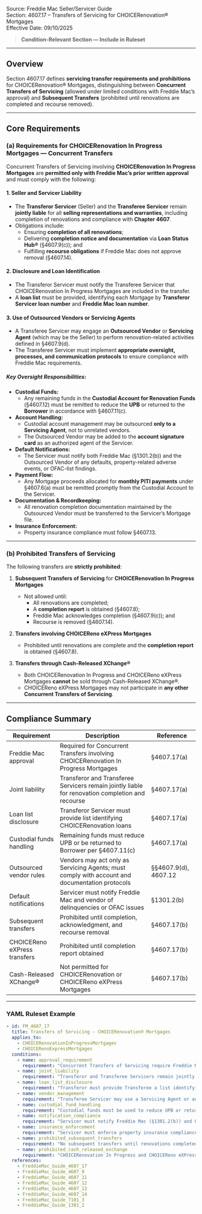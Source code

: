 Source: Freddie Mac Seller/Servicer Guide  
Section: 4607.17 – Transfers of Servicing for CHOICERenovation® Mortgages  
Effective Date: 09/10/2025  

> **Condition-Relevant Section — Include in Ruleset**

---

## Overview  

Section 4607.17 defines **servicing transfer requirements and prohibitions** for CHOICERenovation® Mortgages, distinguishing between **Concurrent Transfers of Servicing** (allowed under limited conditions with Freddie Mac’s approval) and **Subsequent Transfers** (prohibited until renovations are completed and recourse removed).

---

## Core Requirements  

### (a) Requirements for CHOICERenovation In Progress Mortgages — Concurrent Transfers  

Concurrent Transfers of Servicing involving **CHOICERenovation In Progress Mortgages** are **permitted only with Freddie Mac’s prior written approval** and must comply with the following:

#### 1. Seller and Servicer Liability  
- The **Transferor Servicer** (Seller) and the **Transferee Servicer** remain **jointly liable** for all **selling representations and warranties**, including completion of renovations and compliance with **Chapter 4607**.  
- Obligations include:
  - Ensuring **completion of all renovations**;  
  - Delivering **completion notice and documentation** via **Loan Status Hub®** (§4607.9(c)); and  
  - Fulfilling **recourse obligations** if Freddie Mac does not approve removal (§4607.14).  

#### 2. Disclosure and Loan Identification  
- The Transferor Servicer must notify the Transferee Servicer that CHOICERenovation In Progress Mortgages are included in the transfer.  
- A **loan list** must be provided, identifying each Mortgage by **Transferor Servicer loan number** and **Freddie Mac loan number**.  

#### 3. Use of Outsourced Vendors or Servicing Agents  
- A Transferee Servicer may engage an **Outsourced Vendor** or **Servicing Agent** (which may be the Seller) to perform renovation-related activities defined in §4607.9(d).  
- The Transferee Servicer must implement **appropriate oversight, processes, and communication protocols** to ensure compliance with Freddie Mac requirements.  

##### Key Oversight Responsibilities:
- **Custodial Funds:**  
  - Any remaining funds in the **Custodial Account for Renovation Funds** (§4607.12) must be remitted to reduce the **UPB** or returned to the **Borrower** in accordance with §4607.11(c).  
- **Account Handling:**  
  - Custodial account management may be outsourced **only to a Servicing Agent**, not to unrelated vendors.  
  - The Outsourced Vendor may be added to the **account signature card** as an authorized agent of the Servicer.  
- **Default Notifications:**  
  - The Servicer must notify both Freddie Mac (§1301.2(b)) and the Outsourced Vendor of any defaults, property-related adverse events, or OFAC-list findings.  
- **Payment Flow:**  
  - Any Mortgage proceeds allocated for **monthly PITI payments** under §4607.6(a) must be remitted promptly from the Custodial Account to the Servicer.  
- **Documentation & Recordkeeping:**  
  - All renovation completion documentation maintained by the Outsourced Vendor must be transferred to the Servicer’s Mortgage file.  
- **Insurance Enforcement:**  
  - Property insurance compliance must follow §4607.13.  

---

### (b) Prohibited Transfers of Servicing  

The following transfers are **strictly prohibited**:

1. **Subsequent Transfers of Servicing** for **CHOICERenovation In Progress Mortgages**  
   - Not allowed until:  
     - All renovations are completed;  
     - A **completion report** is obtained (§4607.8);  
     - Freddie Mac acknowledges completion (§4607.9(c)); and  
     - Recourse is removed (§4607.14).  

2. **Transfers involving CHOICEReno eXPress Mortgages**  
   - Prohibited until renovations are complete and the **completion report** is obtained (§4607.8).  

3. **Transfers through Cash-Released XChange®**  
   - Both CHOICERenovation In Progress and CHOICEReno eXPress Mortgages **cannot** be sold through Cash-Released XChange®.  
   - CHOICEReno eXPress Mortgages may not participate in **any other Concurrent Transfers of Servicing**.  

---

## Compliance Summary  

| Requirement | Description | Reference |
|--------------|-------------|------------|
| Freddie Mac approval | Required for Concurrent Transfers involving CHOICERenovation In Progress Mortgages | §4607.17(a) |
| Joint liability | Transferor and Transferee Servicers remain jointly liable for renovation completion and recourse | §4607.17(a) |
| Loan list disclosure | Transferor Servicer must provide list identifying CHOICERenovation loans | §4607.17(a) |
| Custodial funds handling | Remaining funds must reduce UPB or be returned to Borrower per §4607.11(c) | §4607.17(a) |
| Outsourced vendor rules | Vendors may act only as Servicing Agents; must comply with account and documentation protocols | §§4607.9(d), 4607.12 |
| Default notifications | Servicer must notify Freddie Mac and vendor of delinquencies or OFAC issues | §1301.2(b) |
| Subsequent transfers | Prohibited until completion, acknowledgment, and recourse removal | §4607.17(b) |
| CHOICEReno eXPress transfers | Prohibited until completion report obtained | §4607.17(b) |
| Cash-Released XChange® | Not permitted for CHOICERenovation or CHOICEReno eXPress Mortgages | §4607.17(b) |

---

### YAML Ruleset Example  

```yaml
- id: FM_4607_17
  title: Transfers of Servicing – CHOICERenovation® Mortgages
  applies_to:
    - CHOICERenovationInProgressMortgages
    - CHOICERenoExpressMortgages
  conditions:
    - name: approval_requirement
      requirement: "Concurrent Transfers of Servicing require Freddie Mac’s prior written approval and compliance with §7101.3(c)-(f)."
    - name: joint_liability
      requirement: "Transferor and Transferee Servicers remain jointly liable for completion of renovations, documentation submission, and recourse obligations."
    - name: loan_list_disclosure
      requirement: "Transferor must provide Transferee a list identifying CHOICERenovation In Progress Mortgages by loan numbers."
    - name: vendor_management
      requirement: "Transferee Servicer may use a Servicing Agent or authorized Outsourced Vendor for tasks under §4607.9(d) with oversight and protocols in place."
    - name: custodial_fund_handling
      requirement: "Custodial funds must be used to reduce UPB or returned to Borrower per §4607.11(c); account management may only be delegated to a Servicing Agent."
    - name: notification_compliance
      requirement: "Servicer must notify Freddie Mac (§1301.2(b)) and Outsourced Vendor of defaults, delinquencies, or OFAC issues."
    - name: insurance_enforcement
      requirement: "Servicer must enforce property insurance compliance per §4607.13."
    - name: prohibited_subsequent_transfers
      requirement: "No subsequent transfers until renovations completed, report filed (§4607.8), completion acknowledged (§4607.9(c)), and recourse removed (§4607.14)."
    - name: prohibited_cash_released_exchange
      requirement: "CHOICERenovation In Progress and CHOICEReno eXPress Mortgages cannot be sold through Cash-Released XChange® or other concurrent transfers."
  references:
    - FreddieMac_Guide_4607_17
    - FreddieMac_Guide_4607_9
    - FreddieMac_Guide_4607_11
    - FreddieMac_Guide_4607_12
    - FreddieMac_Guide_4607_13
    - FreddieMac_Guide_4607_14
    - FreddieMac_Guide_7101_3
    - FreddieMac_Guide_1301_2
